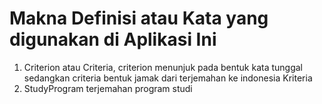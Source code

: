 # Makna Definisi atau Kata yang digunakan di Aplikasi Ini

1. Criterion atau Criteria, criterion menunjuk pada bentuk kata tunggal sedangkan criteria bentuk jamak dari terjemahan ke indonesia Kriteria
2. StudyProgram terjemahan program studi
